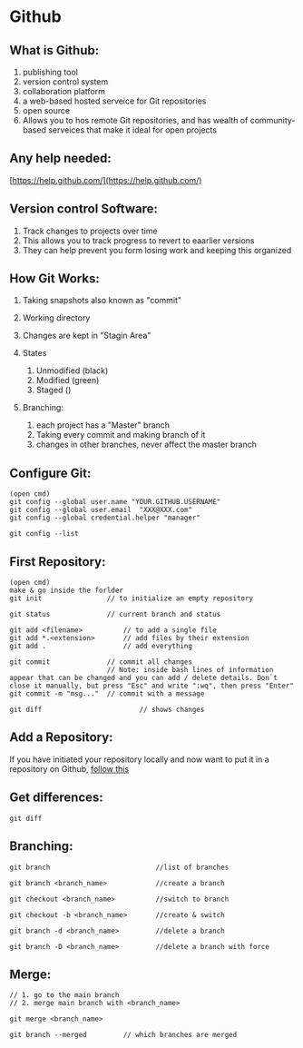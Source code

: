 # Github



## What is Github:

1. publishing tool
2. version control system
3. collaboration platform
4. a web-based hosted serveice for Git repositories
5. open source
6. Allows you to hos remote Git repositories, and has wealth of community-based serveices that make it ideal for open projects


## Any help needed:
[https://help.github.com/](https://help.github.com/)


## Version control Software:
1. Track changes to projects over time
2. This allows you to track progress  to revert to eaarlier versions
3. They can help prevent you form losing work and keeping this organized


## How Git Works:
1. Taking snapshots also known as "commit"
2. Working directory
3. Changes are kept in "Stagin Area"
4. States
	1. Unmodified 	(black)
	2. Modified		(green)
	3. Staged		()

5. Branching:
	1. each project has a "Master" branch
	2. Taking every commit and making branch of it
	3. changes in other branches, never affect the master branch



## Configure Git:
	(open cmd)
	git config --global user.name "YOUR.GITHUB.USERNAME"
	git config --global user.email  "XXX@XXX.com"
	git config --global credential.helper "manager"

	git config --list




## First Repository:
	(open cmd)
	make & go inside the forlder
	git init				// to initialize an empty repository

	git status 				// current branch and status

	git add <filename>			// to add a single file
	git add *.<extension>		// add files by their extension
	git add . 					// add everything 
	
	git commit 				// commit all changes
							// Note: inside bash lines of information appear that can be changed and you can add / delete details. Don`t close it manually, but press "Esc" and write ":wq", then press "Enter"
	git commit -m "msg..." 	// commit with a message	

	git diff 						// shows changes

## Add a Repository:
If you have initiated your repository locally and now want to put it in a repository on Github, [follow this](https://help.github.com/articles/adding-an-existing-project-to-github-using-the-command-line/)



## Get differences:
	git diff



## Branching:
	git branch							//list of branches

	git branch <branch_name>			//create a branch

	git checkout <branch_name>			//switch to branch

	git checkout -b <branch_name>		//create & switch

	git branch -d <branch_name>			//delete a branch

	git branch -D <branch_name>			//delete a branch with force




## Merge:
	// 1. go to the main branch
	// 2. merge main branch with <branch_name>
	
	git merge <branch_name>

	git branch --merged			// which branches are merged
